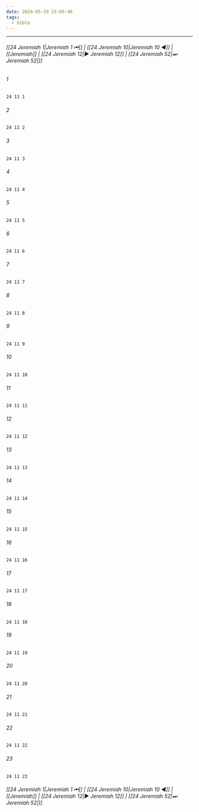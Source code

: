 ```yaml
---
date: 2024-05-29 15:05:40
tags:
  - bible
---
```

___

###### [[24 Jeremiah 1|Jeremiah 1 ⏮]] | [[24 Jeremiah 10|Jeremiah 10 ◀]] | [[Jeremiah]] | [[24 Jeremiah 12|▶ Jeremiah 12]] | [[24 Jeremiah 52|⏭ Jeremiah 52|]]

###### 1
``` verse
24 11 1 
```
###### 2
``` verse
24 11 2 
```
###### 3
``` verse
24 11 3 
```
###### 4
``` verse
24 11 4 
```
###### 5
``` verse
24 11 5 
```
###### 6
``` verse
24 11 6 
```
###### 7
``` verse
24 11 7 
```
###### 8
``` verse
24 11 8 
```
###### 9
``` verse
24 11 9 
```
###### 10
``` verse
24 11 10 
```
###### 11
``` verse
24 11 11 
```
###### 12
``` verse
24 11 12 
```
###### 13
``` verse
24 11 13 
```
###### 14
``` verse
24 11 14 
```
###### 15
``` verse
24 11 15 
```
###### 16
``` verse
24 11 16 
```
###### 17
``` verse
24 11 17 
```
###### 18
``` verse
24 11 18 
```
###### 19
``` verse
24 11 19 
```
###### 20
``` verse
24 11 20 
```
###### 21
``` verse
24 11 21 
```
###### 22
``` verse
24 11 22 
```
###### 23
``` verse
24 11 23 
```

###### [[24 Jeremiah 1|Jeremiah 1 ⏮]] | [[24 Jeremiah 10|Jeremiah 10 ◀]] | [[Jeremiah]] | [[24 Jeremiah 12|▶ Jeremiah 12]] | [[24 Jeremiah 52|⏭ Jeremiah 52|]]

